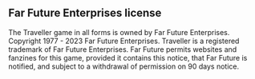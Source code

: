 ## Far Future Enterprises license

The Traveller game in all forms is owned by Far Future Enterprises. Copyright 1977 - 2023 Far Future Enterprises.
Traveller is a registered trademark of Far Future Enterprises. Far Future permits websites and fanzines for this game,
provided it contains this notice, that Far Future is notified, and subject to a withdrawal of permission on 90 days notice.
